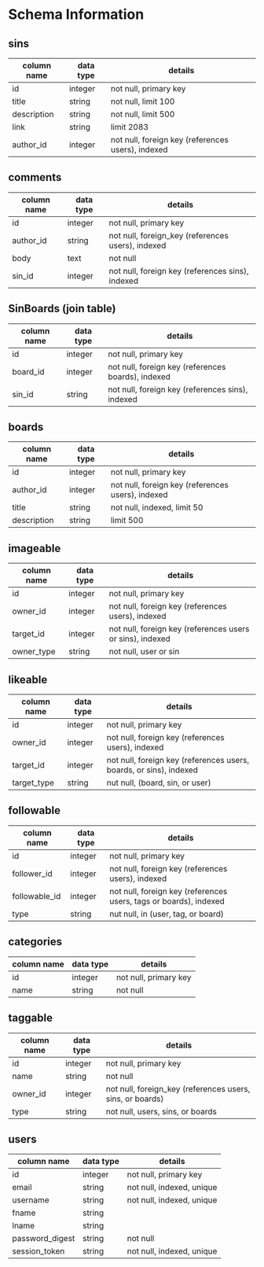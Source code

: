 # Schema Information

## sins
column name | data type | details
------------|-----------|-----------------------
id          | integer   | not null, primary key
title       | string    | not null, limit 100
description | string    | not null, limit 500
link        | string    | limit 2083
author_id   | integer   | not null, foreign key (references users), indexed

## comments
column name | data type | details
------------|-----------|-----------------------
id          | integer   | not null, primary key
author_id   | string    | not null, foreign_key (references users), indexed
body        | text      | not null
sin_id      | integer   | not null, foreign key (references sins), indexed

## SinBoards (join table)
column name | data type | details
------------|-----------|-----------------------
id          | integer   | not null, primary key
board_id    | integer   | not null, foreign key (references boards), indexed
sin_id      | string    | not null, foreign key (references sins), indexed

## boards
column name | data type | details
------------|-----------|-----------------------
id          | integer   | not null, primary key
author_id   | integer   | not null, foreign key (references users), indexed
title       | string    | not null, indexed, limit 50
description | string    | limit 500

## imageable
column name | data type | details
------------|-----------|-----------------------
id          | integer   | not null, primary key
owner_id    | integer   | not null, foreign key (references users), indexed
target_id   | integer   | not null, foreign key (references users or sins), indexed
owner_type  | string    | not null, user or sin

## likeable
column name | data type | details
------------|-----------|-----------------------
id          | integer   | not null, primary key
owner_id    | integer   | not null, foreign key (references users), indexed
target_id   | integer   | not null, foreign key (references users, boards, or sins), indexed
target_type | string    | nut null, (board, sin, or user)

## followable
column name | data type | details
------------|-----------|-----------------------
id          | integer   | not null, primary key
follower_id | integer   | not null, foreign key (references users), indexed
followable_id| integer  | not null, foreign key (references users, tags or boards), indexed
type        | string    | nut null, in (user, tag, or board)

## categories
column name | data type | details
------------|-----------|-----------------------
id          | integer   | not null, primary key
name        | string    | not null

## taggable
column name | data type | details
------------|-----------|-----------------------
id          | integer   | not null, primary key
name        | string    | not null
owner_id    | integer   | not null, foreign_key (references users, sins, or boards)
type        | string    | not null, users, sins, or boards

## users
column name     | data type | details
----------------|-----------|-----------------------
id              | integer   | not null, primary key
email           | string    | not null, indexed, unique
username        | string    | not null, indexed, unique
fname           | string    |
lname           | string    |
password_digest | string    | not null
session_token   | string    | not null, indexed, unique
